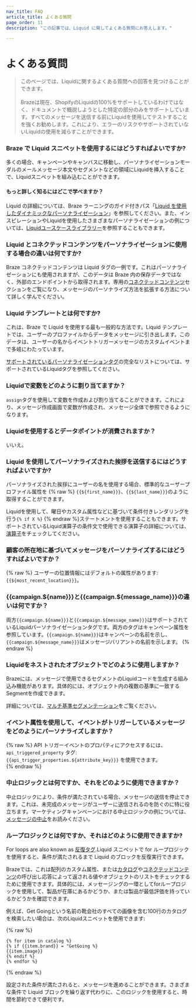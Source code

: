 ```yaml
---
nav_title: FAQ
article_title: よくある質問
page_order: 11
description: "この記事では、Liquid に関してよくある質問にお答えします。"

---
```


# よくある質問

> このページでは、Liquidに関するよくある質問への回答を見つけることができます。<br><br>Brazeは現在、ShopifyのLiquidの100%をサポートしているわけではなく、ドキュメントで概説しようとした特定の部分のみをサポートしています。すべてのメッセージを送信する前にLiquidを使用してテストすることを強くお勧めします。これにより、エラーのリスクやサポートされていないLiquidの使用を減らすことができます。

### Braze で Liquid スニペットを使用するにはどうすればよいですか?

多くの場合、キャンペーンやキャンバスに移動し、パーソナライゼーションモーダルのメールメッセージ本文やセグメントなどの領域にLiquidを挿入することで、Liquidスニペットを組み込むことができます。 

#### もっと詳しく知るにはどこで学べますか？

Liquid の詳細については、Braze ラーニングのガイド付きパス「[Liquid を使用したダイナミックなパーソナライゼーション](https://learning.braze.com/path/dynamic-personalization-with-liquid)」を参照してください。また、インスピレーションやLiquidを使用したさまざまなパーソナライゼーションの例については、[Liquidユースケースライブラリー]({{site.baseurl}}/user_guide/personalization_and_dynamic_content/liquid/liquid_use_cases/)を参照することもできます。

### Liquid とコネクテッドコンテンツをパーソナライゼーションに使用する場合の違いは何ですか?

Braze コネクテッドコンテンツは Liquid タグの一例です。これはパーソナライゼーションにも使用されますが、このデータは Braze 内の保存データではなく、外部のエンドポイントから取得されます。専用の[コネクテッドコンテンツ]({{site.baseurl}}/user_guide/personalization_and_dynamic_content/connected_content)セクションをご覧になり、メッセージのパーソナライズ方法を拡張する方法について詳しく学んでください。

### Liquid テンプレートとは何ですか?

これは、Braze で Liquid を使用する最も一般的な方法です。Liquid テンプレートでは、ユーザーのプロファイルからデータをメッセージに引き出します。このデータは、ユーザーの名からイベントトリガーメッセージのカスタムイベントまで多岐にわたっています。

[サポートされているパーソナライゼーションタグ]({{site.baseurl}}/user_guide/personalization_and_dynamic_content/liquid/supported_personalization_tags/)の完全なリストについては、サポートされているLiquidタグを参照してください。

### Liquidで変数をどのように割り当てますか？

`assign`タグを使用して変数を作成および割り当てることができます。これにより、メッセージ作成画面で変数が作成され、メッセージ全体で参照できるようになります。

### Liquidを使用するとデータポイントが消費されますか？

いいえ。

### Liquid を使用してパーソナライズされた挨拶を送信するにはどうすればよいですか?

パーソナライズされた挨拶にユーザーの名を使用する場合、標準的なユーザープロファイル属性を {% raw %} `{{${first_name}}}`、`{{${last_name}}}`のように取得することができます。

Liquidを使用して、曜日やカスタム属性などに基づいて条件付きレンダリングを行う`{% if X %}` {% endraw %}ステートメントを使用することもできます。サポートされているLiquid演算子の条件文で使用できる演算子の詳細については、[演算子]({{site.baseurl}}/user_guide/personalization_and_dynamic_content/liquid/operators/)をチェックしてください。

### 顧客の所在地に基づいてメッセージをパーソナライズするにはどうすればよいですか？

{% raw %}
ユーザーの位置情報にはデフォルトの属性があります: `{{${most_recent_location}}}`。

### {{campaign.${name}}}と{{campaign.${message_name}}}の違いは何ですか？

両方`{{campaign.${name}}}`と`{{campaign.${message_name}}}`はサポートされているLiquidパーソナライゼーションタグです。両方のタグはキャンペーン属性を参照しています。`{{campaign.${name}}}`はキャンペーンの名前を示し、`{{campaign.${message_name}}}`はメッセージバリアントの名前を示します。
{% endraw %}

### Liquidをネストされたオブジェクトでどのように使用しますか？

Brazeには、メッセージで使用できるセグメントのLiquidコードを生成する組み込み機能があります。具体的には、オブジェクト内の複数の基準に一致するSegmentを作成できます。

詳細については、[マルチ基準セグメンテーション]({{site.baseurl}}/user_guide/data_and_analytics/custom_data/custom_attributes/nested_custom_attribute_support/#multi-criteria-segmentation)をご覧ください。

### イベント属性を使用して、イベントがトリガーしているメッセージをどのようにパーソナライズしますか？

{% raw %}
API トリガーイベントのプロパティにアクセスするには、`api_triggered_property` タグ: `{{api_trigger_properties.${attribute_key}}}` を使用できます。  
{% endraw %}

### 中止ロジックとは何ですか、それをどのように使用できますか？

中止ロジックにより、条件が満たされている場合、メッセージの送信を停止できます。これは、未完成のメッセージがユーザーに送信されるのを防ぐのに特に役立ちます。マーケティングキャンペーンにおける中止ロジックの例については、[メッセージの中止]({{site.baseurl}}/user_guide/personalization_and_dynamic_content/liquid/aborting_messages/)をお読みください。

### ループロジックとは何ですか、それはどのように使用できますか?

For loops are also known as [反復タグ](https://shopify.github.io/liquid/tags/iteration/).Liquid スニペットで for ループロジックを使用すると、条件が満たされるまで Liquid のブロックを反復実行できます。 

Brazeでは、これは配列のカスタム属性、または[カタログ]({{site.baseurl}}/user_guide/personalization_and_dynamic_content/catalogs)や[コネクテッドコンテンツ]({{site.baseurl}}/user_guide/personalization_and_dynamic_content/connected_content)の呼び出し応答によって返される値やオブジェクトのリストをチェックするために使用できます。具体的には、メッセージングの一環としてforループロジックを使用して、製品が在庫にあるかどうか、または製品が最低評価を持っているかどうかを確認できます。 

例えば、Get Goingという名前の靴会社のすべての画像を含む100行のカタログを検索したい場合は、次のLiquidスニペットを使用できます:

{% raw %}

```liquid
{% for item in catalog %}
{% if {{item.brand}} = "GetGoing %}
{{item.image}}
{% endif %}
{% endfor %}
```

{% endraw %}

設定された条件が満たされると、メッセージを進めることができます。さまざまな条件で Liquid ブロックを繰り返す代わりに、このロジックを使用すると、時間を節約できて便利です。
